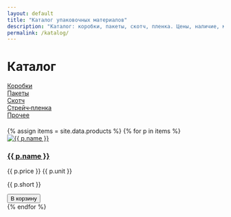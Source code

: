 ```yaml
---
layout: default
title: "Каталог упаковочных материалов"
description: "Каталог: коробки, пакеты, скотч, пленка. Цены, наличие, минимальные партии."
permalink: /katalog/
---
```


<h1>Каталог</h1>

<nav class="cats" style="grid-template-columns:repeat(5,1fr);gap:12px;margin:12px 0 20px 0">
  <a class="cat" href="{{ site.baseurl }}/katalog/korobki/"><div class="cat__img"></div><div class="cat__cap">Коробки</div></a>
  <a class="cat" href="{{ site.baseurl }}/katalog/pakety/"><div class="cat__img"></div><div class="cat__cap">Пакеты</div></a>
  <a class="cat" href="{{ site.baseurl }}/katalog/skotch/"><div class="cat__img"></div><div class="cat__cap">Скотч</div></a>
  <a class="cat" href="{{ site.baseurl }}/katalog/plenka/"><div class="cat__img"></div><div class="cat__cap">Стрейч‑пленка</div></a>
  <a class="cat" href="{{ site.baseurl }}/katalog/prochie/"><div class="cat__img"></div><div class="cat__cap">Прочее</div></a>
</nav>

<div class="grid">
{% assign items = site.data.products %}
{% for p in items %}
  <div class="card">
    <a href="{{ site.baseurl }}/katalog/{{ p.category }}/{{ p.slug }}/">
      <img src="{{ site.baseurl }}{{ p.images | first }}" alt="{{ p.name }}">
      <h3>{{ p.name }}</h3>
    </a>
    <p class="price">{{ p.price }} {{ p.unit }}</p>
    <p class="short">{{ p.short }}</p>
    <button class="btn btn-gradient mt-2 add-to-cart" data-sku="{{ p.sku }}" data-name="{{ p.name }}" data-price="{{ p.price }}">В корзину</button>
  </div>
{% endfor %}
</div>
